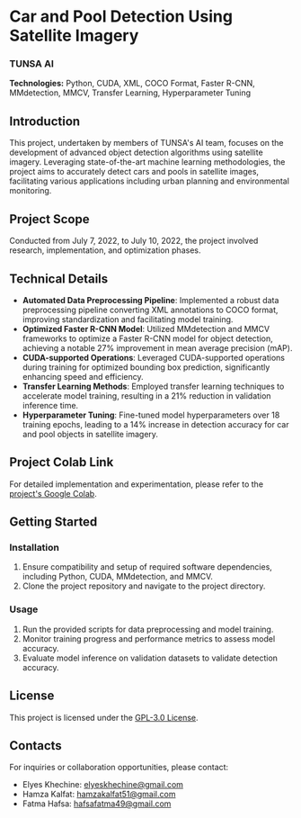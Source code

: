 # Car and Pool Detection Using Satellite Imagery

### TUNSA AI

**Technologies:** Python, CUDA, XML, COCO Format, Faster R-CNN, MMdetection, MMCV, Transfer Learning, Hyperparameter Tuning

## Introduction

This project, undertaken by members of TUNSA's AI team, focuses on the development of advanced object detection algorithms using satellite imagery. Leveraging state-of-the-art machine learning methodologies, the project aims to accurately detect cars and pools in satellite images, facilitating various applications including urban planning and environmental monitoring.

## Project Scope

Conducted from July 7, 2022, to July 10, 2022, the project involved research, implementation, and optimization phases.

## Technical Details

- **Automated Data Preprocessing Pipeline**: Implemented a robust data preprocessing pipeline converting XML annotations to COCO format, improving standardization and facilitating model training.
- **Optimized Faster R-CNN Model**: Utilized MMdetection and MMCV frameworks to optimize a Faster R-CNN model for object detection, achieving a notable 27% improvement in mean average precision (mAP).
- **CUDA-supported Operations**: Leveraged CUDA-supported operations during training for optimized bounding box prediction, significantly enhancing speed and efficiency.
- **Transfer Learning Methods**: Employed transfer learning techniques to accelerate model training, resulting in a 21% reduction in validation inference time.
- **Hyperparameter Tuning**: Fine-tuned model hyperparameters over 18 training epochs, leading to a 14% increase in detection accuracy for car and pool objects in satellite imagery.

## Project Colab Link

For detailed implementation and experimentation, please refer to the [project's Google Colab](https://colab.research.google.com/drive/1zG86MekBV1mmnvGVlLSHW2LRYOJGTXZr).

## Getting Started

### Installation

1. Ensure compatibility and setup of required software dependencies, including Python, CUDA, MMdetection, and MMCV.
2. Clone the project repository and navigate to the project directory.

### Usage

1. Run the provided scripts for data preprocessing and model training.
2. Monitor training progress and performance metrics to assess model accuracy.
3. Evaluate model inference on validation datasets to validate detection accuracy.

## License

This project is licensed under the [GPL-3.0 License](LICENSE).

## Contacts

For inquiries or collaboration opportunities, please contact:

- Elyes Khechine: elyeskhechine@gmail.com
- Hamza Kalfat: hamzakalfat51@gmail.com
- Fatma Hafsa: hafsafatma49@gmail.com
